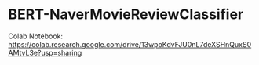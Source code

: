 # BERT-NaverMovieReviewClassifier

Colab Notebook: https://colab.research.google.com/drive/13wpoKdvFJU0nL7deXSHnQuxS0AMtvL3e?usp=sharing
